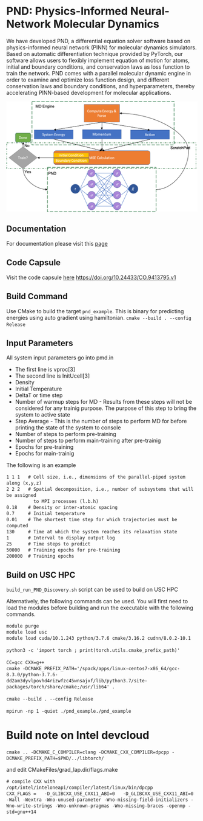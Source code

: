 # PND: Physics-Informed Neural-Network Molecular Dynamics 
We have developed PND, a differential equation solver software based on physics-informed neural network (PINN) for molecular dynamics simulators. Based on automatic differentiation technique provided by PyTorch, our software allows users to flexibly implement equation of motion for atoms, initial and boundary conditions, and conservation laws as loss function to train the network. PND comes with a parallel molecular dynamic engine in order to examine and optimize loss function design, and different conservation laws and boundary conditions, and hyperparameters, thereby accelerating PINN-based development for molecular applications. 

![pnd scematic](/img/PND_Schematic_2.png)

## Documentation
For documentation please visit this [page](https://usccacs.github.io/PND/annotated.html)

## Code Capsule 
Visit the code capsule [here](https://codeocean.com/capsule/3834622/tree/v1) 
https://doi.org/10.24433/CO.9413795.v1

## Build Command
Use CMake to build the target `pnd_example`. This is binary for predicting energies using auto gradient using hamiltonian.
`cmake --build . --config Release`


## Input Parameters
All system input parameters go into pmd.in
+ The first line is vproc[3]
+ The second line is InitUcell[3]
+ Density
+ Initial Temperature
+ DeltaT or time step
+ Number of warmup steps for MD - Results from these steps will not be considered for any trainig purpose. The purpose of this step to bring the system to active state
+ Step Average - This is the number of steps to perform MD for before printing the state of the system to console
+ Number of steps to perform pre-training 
+ Number of steps to perform main-training after pre-trainig
+ Epochs for pre-training
+ Epochs for main-trainig

The following is an example

```
1 1 1   # Cell size, i.e., dimensions of the parallel-piped system along (x,y,z)       
2 2 2   # Spatial decomposition, i.e., number of subsystems that will be assigned
          to MPI processes (l.b.h)
0.18    # Density or inter-atomic spacing
0.7     # Initial temperature
0.01    # The shortest time step for which trajectories must be computed
130     # Time at which the system reaches its relaxation state
1       # Interval to display output log 
25      # Time steps to predict 
50000   # Training epochs for pre-training
200000  # Training epochs 
```

## Build on USC HPC

`build_run_PND_Discovery.sh` script can be used to build on USC HPC

Alternatively, the following commands can be used. You will first need to load the modules before building
and run the executable with the following commands. 
```
module purge
module load usc
module load cuda/10.1.243 python/3.7.6 cmake/3.16.2 cudnn/8.0.2-10.1

python3 -c 'import torch ; print(torch.utils.cmake_prefix_path)'

CC=gcc CXX=g++ 
cmake -DCMAKE_PREFIX_PATH='/spack/apps/linux-centos7-x86_64/gcc-8.3.0/python-3.7.6-dd2am3dyvlpovhd4rizwfzc45wnsajxf/lib/python3.7/site-packages/torch/share/cmake;/usr/lib64' .

cmake --build . --config Release

mpirun -np 1 -quiet ./pnd_example./pnd_example

```
# Build note on Intel devcloud
```
cmake .. -DCMAKE_C_COMPILER=clang -DCMAKE_CXX_COMPILER=dpcpp -DCMAKE_PREFIX_PATH=$PWD/../libtorch/ 
```
and edit CMakeFiles/grad_lap.dir/flags.make

```
# compile CXX with /opt/intel/inteloneapi/compiler/latest/linux/bin/dpcpp
CXX_FLAGS =   -D_GLIBCXX_USE_CXX11_ABI=0   -D_GLIBCXX_USE_CXX11_ABI=0  -Wall -Wextra -Wno-unused-parameter -Wno-missing-field-initializers -Wno-write-strings -Wno-unknown-pragmas -Wno-missing-braces -openmp -std=gnu++14
```
